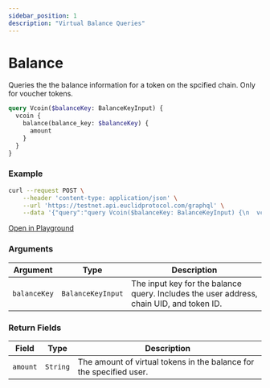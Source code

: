 ```yaml
---
sidebar_position: 1
description: "Virtual Balance Queries"
---
```


# Balance
Queries the the balance information for a token on the spcified chain. Only for voucher tokens.

```graphql
query Vcoin($balanceKey: BalanceKeyInput) {
  vcoin {
    balance(balance_key: $balanceKey) {
      amount
    }
  }
}
```

### Example

```bash
curl --request POST \
    --header 'content-type: application/json' \
    --url 'https://testnet.api.euclidprotocol.com/graphql' \
    --data '{"query":"query Vcoin($balanceKey: BalanceKeyInput) {\n  vcoin {\n    balance(balance_key: $balanceKey) {\n      amount\n    }\n  }\n}","variables":{"balanceKey":{"cross_chain_user":{"address":"0x887e4aac216674d2c432798f851c1ea5d505b2e1","chain_uid":"ronin"},"token_id":"euclid"}}}'

```

[Open in Playground](https://testnet.api.euclidprotocol.com/?explorerURLState=N4IgJg9gxgrgtgUwHYBcQC4QEcYIE4CeABAGpQQCWSAFACQBGAhgDaNJQIDSCB6RAQizYduBAJJIADjBQBKIsAA6SIkQBu5KguWrVTVuwTV9whAH0A1jz4Mhh0fKUrdqxnAgxUO3QF9vfpB8QABoQNUY8CkZ6ZgQAZwwQJ1VFEBN7HlS%2BZN1UqDwIOLizKAALRiozGDj8LO1nF1TGMDA8eLi61IAGAA8ADj6AdgQAFkZGKAAmAEYANlnBkbBJqBGAZknBgE4%2BgDM%2BgFZpqGmERgOwA66D%2BkmEadTg70aQMoqkKoowTpACpCpUs8iD4ng0iKkUBArB8vj8EDAoMxYSB-Mogj4gA)

### Arguments

| **Argument**   | **Type**            | **Description**                                                                 |
|----------------|---------------------|---------------------------------------------------------------------------------|
| `balanceKey`   | `BalanceKeyInput`   | The input key for the balance query. Includes the user address, chain UID, and token ID. |

### Return Fields

| **Field**                  | **Type**   | **Description**                                             |
|------------------------|--------|---------------------------------------------------------|
| `amount`                 | `String` | The amount of virtual tokens in the balance for the specified user.                             |
